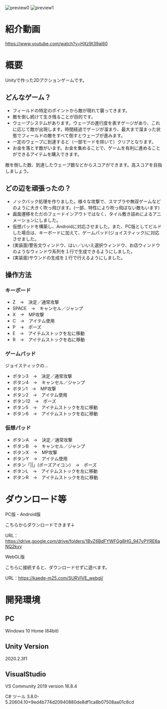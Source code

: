 ![preview0](https://user-images.githubusercontent.com/78368179/146725227-d2c4a3ac-98f2-4fa5-9319-b3a5c0738bb0.png)
![preview1](https://user-images.githubusercontent.com/78368179/146725235-b1674d59-26a3-4250-ac08-c450f1e400e5.png)
# 紹介動画
https://www.youtube.com/watch?v=HXz9t39ai60

# 概要
Unityで作った2Dアクションゲームです。
## どんなゲーム？
- フィールドの特定のポイントから敵が現れて襲ってきます。
- 敵を倒し続けて生き残ることが目的です。
- ウェーブシステムがあります。ウェーブの進行度を表すゲージがあり、これに応じて敵が出現します。時間経過でゲージが溜まり、最大まで溜まった状態でフィールドの敵をすべて倒すとウェーブが進みます。
- 一定のウェーブに到達すると（一部モードを除いて）クリアとなります。
- お金を落とす敵がいます。お金を集めることで、ゲームを有利に進めることができるアイテムを購入できます。

敵を倒した数、到達したウェーブ数などからスコアができます。高スコアを目指しましょう。

## どの辺を頑張ったの？
- ノックバック処理を作りました。様々な攻撃で、スマブラや無双ゲームなどのように大きく吹っ飛びます。(一部、特性により吹っ飛ばない敵もいます)
- 画面遷移をただのフェードインアウトではなく、タイル敷き詰めによるアニメーションにしました。
- 仮想パッドを構築し、Androidに対応させました。また、PC版としてビルドした場合は、キーボードに加えて、ゲームパッド(ジョイスティック)に対応させました。
- (実装面)警告文ウィンドウ、はい／いいえ選択ウィンドウ、お店ウィンドウのようなウィンドウ系列を１行で生成できるようにしました。
- (実装面)サウンドの生成を１行で行えるようにしました。

## 操作方法
### キーボード
- Z　→　決定／通常攻撃
- SPACE　→　キャンセル／ジャンプ
- X　→　MP攻撃
- C　→　アイテム使用
- P　→　ポーズ
- E　→　アイテムストックを左に移動
- R　→　アイテムストックを右に移動

### ゲームパッド
ジョイスティックの…
- ボタン3　→　決定／通常攻撃
- ボタン4　→　キャンセル／ジャンプ
- ボタン1　→　MP攻撃
- ボタン2　→　アイテム使用
- ボタン12　→　ポーズ
- ボタン5　→　アイテムストックを左に移動
- ボタン6　→　アイテムストックを右に移動

### 仮想パッド
- ボタンA　→　決定／通常攻撃
- ボタンB　→　キャンセル／ジャンプ
- ボタンX　→　MP攻撃
- ボタンY　→　アイテム使用
- ボタン「||」(ポーズアイコン)　→　ポーズ
- ボタンL　→　アイテムストックを左に移動
- ボタンR　→　アイテムストックを右に移動

# ダウンロード等
PC版・Android版

こちらからダウンロードできます↓

URL：https://drive.google.com/drive/folders/1ByZ6BdFYWFGg8HG_947vPYRE6aNQ2kyy

WebGL版

こちらに接続すると、ダウンロードせずに遊べます。

URL：https://kaede-m25.com/SURVIVE_webgl/

# 開発環境
## PC
Windows 10 Home (64bit)
## Unity Version
2020.2.3f1
## VisualStudio
VS Community 2019 version 16.8.4

C# ツール 3.8.0-5.20604.10+9ed4b774d20940880de8df1ca8b07508aa01c8cd
